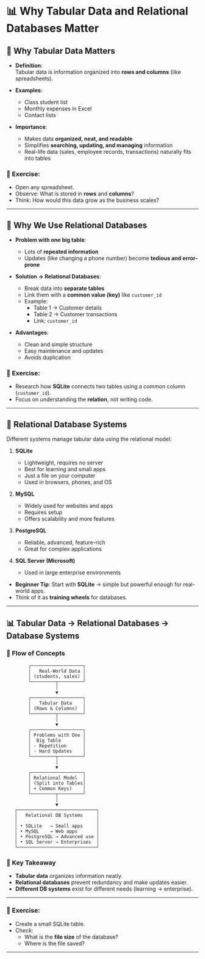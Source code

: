 # 📊 Why Tabular Data and Relational Databases Matter

## 🔹 Why Tabular Data Matters
- **Definition**:  
  Tabular data is information organized into **rows and columns** (like spreadsheets).
  
- **Examples**:  
  - Class student list  
  - Monthly expenses in Excel  
  - Contact lists  

- **Importance**:  
  - Makes data **organized, neat, and readable**  
  - Simplifies **searching, updating, and managing** information  
  - Real-life data (sales, employee records, transactions) naturally fits into tables  

### 📝 Exercise:
- Open any spreadsheet.  
- Observe: What is stored in **rows** and **columns**?  
- Think: How would this data grow as the business scales?  

---

## 🔹 Why We Use Relational Databases
- **Problem with one big table**:  
  - Lots of **repeated information**  
  - Updates (like changing a phone number) become **tedious and error-prone**  

- **Solution → Relational Databases**:  
  - Break data into **separate tables**  
  - Link them with a **common value (key)** like `customer_id`  
  - Example:  
    - Table 1 → Customer details  
    - Table 2 → Customer transactions  
    - Link: `customer_id`  

- **Advantages**:  
  - Clean and simple structure  
  - Easy maintenance and updates  
  - Avoids duplication  

### 📝 Exercise:
- Research how **SQLite** connects two tables using a common column (`customer_id`).  
- Focus on understanding the **relation**, not writing code.  

---

## 🔹 Relational Database Systems
Different systems manage tabular data using the relational model:

1. **SQLite**  
   - Lightweight, requires no server  
   - Best for learning and small apps  
   - Just a file on your computer  
   - Used in browsers, phones, and OS  

2. **MySQL**  
   - Widely used for websites and apps  
   - Requires setup  
   - Offers scalability and more features  

3. **PostgreSQL**  
   - Reliable, advanced, feature-rich  
   - Great for complex applications  

4. **SQL Server (Microsoft)**  
   - Used in large enterprise environments  

- **Beginner Tip**: Start with **SQLite** → simple but powerful enough for real-world apps.  
- Think of it as **training wheels** for databases.

---
## 📊 Tabular Data → Relational Databases → Database Systems

### 🔹 Flow of Concepts

            ┌───────────────────┐
            │   Real-World Data │
            │ (students, sales) │
            └─────────┬─────────┘
                      │
                      ▼
            ┌───────────────────┐
            │   Tabular Data    │
            │ (Rows & Columns)  │
            └─────────┬─────────┘
                      │
                      ▼
            ┌───────────────────┐
            │ Problems with One │
            │  Big Table        │
            │ - Repetition      │
            │ - Hard Updates    │
            └─────────┬─────────┘
                      │
                      ▼
            ┌───────────────────┐
            │ Relational Model  │
            │ (Split into Tables│
            │ + Common Keys)    │
            └─────────┬─────────┘
                      │
                      ▼
       ┌─────────────────────────────┐
       │   Relational DB Systems     │
       │                             │
       │ • SQLite   → Small apps     │
       │ • MySQL    → Web apps       │
       │ • PostgreSQL → Advanced use │
       │ • SQL Server → Enterprises  │
       └─────────────────────────────┘

### 🔹 Key Takeaway
- **Tabular data** organizes information neatly.  
- **Relational databases** prevent redundancy and make updates easier.  
- **Different DB systems** exist for different needs (learning → enterprise).  

---

### 📝 Exercise:
- Create a small SQLite table.  
- Check:  
  - What is the **file size** of the database?  
  - Where is the file saved?  

---
